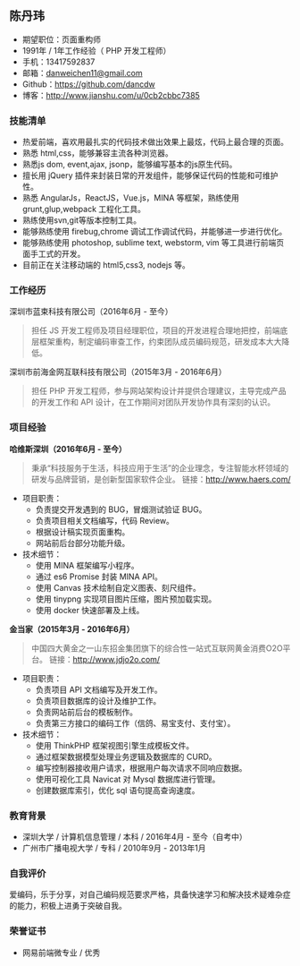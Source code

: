 陈丹玮
--------------------------

* 期望职位：页面重构师
* 1991年 / 1年工作经验（ PHP 开发工程师）
* 手机：13417592837
* 邮箱：danweichen11@gmail.com
* Github：https://github.com/dancdw
* 博客：http://www.jianshu.com/u/0cb2cbbc7385

### 技能清单

* 热爱前端，喜欢用最扎实的代码技术做出效果上最炫，代码上最合理的页面。
* 熟悉 html,css，能够兼容主流各种浏览器。
* 熟悉js dom, event,ajax, jsonp，能够编写基本的js原生代码。
* 擅长用 jQuery 插件来封装日常的开发组件，能够保证代码的性能和可维护性。
* 熟悉 AngularJs，ReactJS，Vue.js，MINA 等框架，熟练使用 grunt,glup,webpack 工程化工具。
* 熟练使用svn,git等版本控制工具。
* 能够熟练使用 firebug,chrome 调试工作调试代码，并能够进一步进行优化。
* 能够熟练使用 photoshop, sublime text, webstorm, vim 等工具进行前端页面手工式的开发。
* 目前正在关注移动端的 html5,css3, nodejs 等。

### 工作经历

深圳市蓝束科技有限公司（2016年6月 - 至今）

> 担任 JS 开发工程师及项目经理职位，项目的开发进程合理地把控，前端底层框架重构，制定编码审查工作，约束团队成员编码规范，研发成本大大降低。

深圳市前海金网互联科技有限公司（2015年3月 - 2016年6月）

> 担任 PHP 开发工程师，参与网站架构设计并提供合理建议，主导完成产品的开发工作和 API 设计，在工作期间对团队开发协作具有深刻的认识。

### 项目经验

**哈维斯深圳（2016年6月 - 至今）**
> 秉承“科技服务于生活，科技应用于生活”的企业理念，专注智能水杯领域的研发与品牌营销，是创新型国家软件企业。
> 链接：http://www.haers.com/

* 项目职责：
	- 负责提交开发遇到的 BUG，冒烟测试验证 BUG。
	- 负责项目相关文档编写，代码 Review。
	- 根据设计稿实现页面重构。
	- 网站前后台部分功能升级。
* 技术细节：
	- 使用 MINA 框架编写小程序。
	- 通过 es6 Promise 封装 MINA API。
	- 使用 Canvas 技术绘制自定义图表、刻尺组件。
	- 使用 tinypng 实现项目图片压缩，图片预加载实现。
	- 使用 docker 快速部署及上线。

**金当家（2015年3月 - 2016年6月）**
> 中国四大黄金之一山东招金集团旗下的综合性一站式互联网黄金消费O2O平台。
> 链接：http://www.jdjo2o.com/

* 项目职责：
	- 负责项目 API 文档编写及开发工作。
	- 负责项目数据库的设计及维护工作。
	- 负责网站前后台的模板制作。
	- 负责第三方接口的编码工作（信鸽、易宝支付、支付宝）。
* 技术细节：
	- 使用 ThinkPHP 框架视图引擎生成模板文件。
	- 通过框架数据模型处理业务逻辑及数据库的 CURD。
	- 编写控制器接收用户请求，根据用户每次请求不同响应数据。
	- 使用可视化工具 Navicat 对 Mysql 数据库进行管理。
	- 创建数据库索引，优化 sql 语句提高查询速度。

### 教育背景

* 深圳大学 / 计算机信息管理 / 本科 / 2016年4月 - 至今（自考中）
* 广州市广播电视大学 / 专科 / 2010年9月 - 2013年1月

### 自我评价
爱编码，乐于分享，对自己编码规范要求严格，具备快速学习和解决技术疑难杂症的能力，积极上进勇于突破自我。

### 荣誉证书

* 网易前端微专业 / 优秀